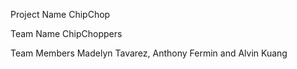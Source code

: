 Project Name
ChipChop

Team Name
ChipChoppers

Team Members
Madelyn Tavarez, Anthony Fermin and Alvin Kuang

